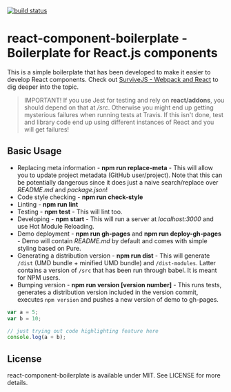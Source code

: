 [![build status](https://secure.travis-ci.org/survivejs/react-component-boilerplate.png)](http://travis-ci.org/survivejs/react-component-boilerplate)
# react-component-boilerplate - Boilerplate for React.js components

This is a simple boilerplate that has been developed to make it easier to develop React components. Check out [SurviveJS - Webpack and React](https://github.com/survivejs/webpack_react) to dig deeper into the topic.

> IMPORTANT! If you use Jest for testing and rely on **react/addons**, you should depend on that at */src*. Otherwise you might end up getting mysterious failures when running tests at Travis. If this isn't done, test and library code end up using different instances of React and you will get failures!

## Basic Usage

* Replacing meta information  - **npm run replace-meta** - This will allow you to update project metadata (GitHub user/project). Note that this can be potentially dangerous since it does just a naive search/replace over *README.md* and *package.json*!
* Code style checking - **npm run check-style**
* Linting - **npm run lint**
* Testing - **npm test** - This will lint too.
* Developing - **npm start** - This will run a server at *localhost:3000* and use Hot Module Reloading.
* Demo deployment - **npm run gh-pages** and **npm run deploy-gh-pages** - Demo will contain *README.md* by default and comes with simple styling based on Pure.
* Generating a distribution version - **npm run dist** - This will generate `/dist` (UMD bundle + minified UMD bundle) and `/dist-modules`. Latter contains a version of `/src` that has been run through babel. It is meant for NPM users.
* Bumping version - **npm run version [version number]** - This runs tests, generates a distribution version included in the version commit, executes `npm version` and pushes a new version of demo to gh-pages.

```js
var a = 5;
var b = 10;

// just trying out code highlighting feature here
console.log(a + b);
```

## License

react-component-boilerplate is available under MIT. See LICENSE for more details.

